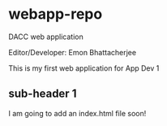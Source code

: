 # webapp-repo
DACC web application 

Editor/Developer: Emon Bhattacherjee

This is my first web application for App Dev 1

## sub-header 1

I am going to add an index.html file soon!
